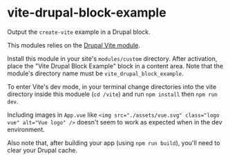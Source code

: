 # vite-drupal-block-example
 Output the `create-vite` example in a Drupal block.

 This modules relies on the [Drupal Vite module](https://www.drupal.org/project/vite).

 Install this module in your site's `modules/custom` directory. After activation, place the "Vite Drupal Block Example" block in a content area. Note that the module's directory name must be `vite_drupal_block_example`.

 To enter Vite's dev mode, in your terminal change directories into the vite directory inside this moduele (`cd /vite`) and run `npm install` then `npm run dev`.

 Including images in `App.vue` like `<img src="./assets/vue.svg" class="logo vue" alt="Vue logo" />` doesn't seem to work as expected when in the dev environment.

 Also note that, after building your app (using `npm run build`), you'll need to clear your Drupal cache. 
